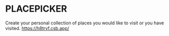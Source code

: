 # PLACEPICKER
Create your personal collection of places you would like to visit or you have visited.
https://h8trvf.csb.app/
